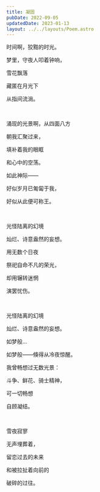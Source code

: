 ```yaml
---
title: 凝固
pubDate: 2022-09-05
updatedDate: 2023-01-13
layout: ../../layouts/Poem.astro
---
```


时间啊，狡黠的时光。

梦里，守夜人叩着钟响，

雪花飘落

藏匿在月光下

从指间流淌。

<br>

涌现的光景啊，从四面八方

朝我汇聚过来，

填补着我的眼眶

和心中的空荡。

如此神际——

好似岁月已匍匐于我，

好似从此便可称王。

<br>

光怪陆离的幻境

灿烂、诗意盎然的妄想。

用无数个日夜

祭祀自命不凡的荣光，

却用辗转迷惘

演罢忧伤。

<br>

光怪陆离的幻境

灿烂、诗意盎然的妄想。

如梦般…

如梦般——倏得从冷夜惊醒。

我曾畅想过无数光景：

斗争、鲜花、骑士精神，

可一切畅想

自顾凝结。

<br>

雪夜寂寥

无声埋葬着，

留恋过去的未来

和被拉扯着向前的

破碎的过往。
